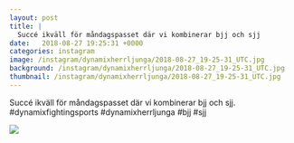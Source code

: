 ```yaml
---
layout: post
title: |
  Succé ikväll för måndagspasset där vi kombinerar bjj och sjj
date:   2018-08-27 19:25:31 +0000
categories: instagram
image: /instagram/dynamixherrljunga/2018-08-27_19-25-31_UTC.jpg
background: /instagram/dynamixherrljunga/2018-08-27_19-25-31_UTC.jpg
thumbnail: /instagram/dynamixherrljunga/2018-08-27_19-25-31_UTC.jpg
---
```

Succé ikväll för måndagspasset där vi kombinerar bjj och sjj. #dynamixfightingsports #dynamixherrljunga #bjj #sjj



<img src='/www-dynamix-herrljunga/instagram/dynamixherrljunga/2018-08-27_19-25-31_UTC.jpg' class='img-fluid' />
